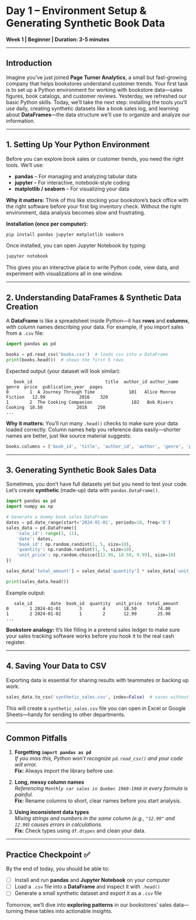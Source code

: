 # Day 1 – Environment Setup & Generating Synthetic Book Data  
**Week 1 | Beginner | Duration: 3-5 minutes**

---

## Introduction  
Imagine you’ve just joined **Page Turner Analytics**, a small but fast-growing company that helps bookstores understand customer trends. Your first task is to set up a Python environment for working with bookstore data—sales figures, book catalogs, and customer reviews. Yesterday, we refreshed our basic Python skills. Today, we’ll take the next step: installing the tools you’ll use daily, creating synthetic datasets like a book sales log, and learning about **DataFrames**—the data structure we’ll use to organize and analyze our information.

---

## 1. Setting Up Your Python Environment  
Before you can explore book sales or customer trends, you need the right tools. We’ll use:

- **pandas** – For managing and analyzing tabular data  
- **jupyter** – For interactive, notebook-style coding  
- **matplotlib / seaborn** – For visualizing your data  

**Why it matters:** Think of this like stocking your bookstore’s back office with the right software before your first big inventory check. Without the right environment, data analysis becomes slow and frustrating.  

**Installation (once per computer):**

```bash
pip install pandas jupyter matplotlib seaborn
```

Once installed, you can open Jupyter Notebook by typing:

```bash
jupyter notebook
```

This gives you an interactive place to write Python code, view data, and experiment with visualizations all in one window.

---

## 2. Understanding DataFrames & Synthetic Data Creation  

A **DataFrame** is like a spreadsheet inside Python—it has **rows** and **columns**, with column names describing your data. For example, if you import sales from a `.csv` file:

```python
import pandas as pd

books = pd.read_csv('books.csv')  # loads csv into a DataFrame
print(books.head())  # shows the first 5 rows
```

Expected output (your dataset will look similar):

```
   book_id                            title  author_id author_name    genre  price  publication_year  pages
0        1  A Journey Through Time             101   Alice Monroe  Fiction   12.99             2016    320
1        2  The Cooking Companion               102   Bob Rivers   Cooking  18.50             2018    250
...
```

**Why it matters:** You’ll run many `.head()` checks to make sure your data loaded correctly. Column names help you reference data easily—shorter names are better, just like source material suggests:

```python
books.columns = ['book_id', 'title', 'author_id', 'author', 'genre', 'price', 'publication_year', 'pages']
```

---

## 3. Generating Synthetic Book Sales Data  

Sometimes, you don’t have full datasets yet but you need to test your code. Let’s create **synthetic** (made-up) data with `pandas.DataFrame()`.

```python
import pandas as pd
import numpy as np

# Generate a dummy book sales DataFrame
dates = pd.date_range(start='2024-01-01', periods=10, freq='D')
sales_data = pd.DataFrame({
    'sale_id': range(1, 11),
    'date': dates,
    'book_id': np.random.randint(1, 5, size=10),
    'quantity': np.random.randint(1, 5, size=10),
    'unit_price': np.random.choice([12.99, 18.50, 9.99], size=10)
})

sales_data['total_amount'] = sales_data['quantity'] * sales_data['unit_price']

print(sales_data.head())
```

Example output:

```
   sale_id       date  book_id  quantity  unit_price  total_amount
0        1 2024-01-01       3        4       18.50        74.00
1        2 2024-01-02       1        2       12.99        25.98
...
```

**Bookstore analogy:** It’s like filling in a pretend sales ledger to make sure your sales tracking software works before you hook it to the real cash register.

---

## 4. Saving Your Data to CSV  

Exporting data is essential for sharing results with teammates or backing up work.

```python
sales_data.to_csv('synthetic_sales.csv', index=False)  # saves without the index column
```

This will create a `synthetic_sales.csv` file you can open in Excel or Google Sheets—handy for sending to other departments.

---

## Common Pitfalls  

1. **Forgetting `import pandas as pd`**  
   *If you miss this, Python won’t recognize `pd.read_csv()` and your code will error.*  
   **Fix:** Always import the library before use.

2. **Long, messy column names**  
   *Referencing `Monthly car sales in Quebec 1960-1968` in every formula is painful.*  
   **Fix:** Rename columns to short, clear names before you start analysis.

3. **Using inconsistent data types**  
   *Mixing strings and numbers in the same column (e.g., `"12.99"` and `12.99`) causes errors in calculations.*  
   **Fix:** Check types using `df.dtypes` and clean your data.

---

## Practice Checkpoint ✅  

By the end of today, you should be able to:

- [ ] Install and run **pandas** and **Jupyter Notebook** on your computer  
- [ ] Load a `.csv` file into a **DataFrame** and inspect it with `.head()`  
- [ ] Generate a small synthetic dataset and export it as a `.csv` file

Tomorrow, we’ll dive into **exploring patterns** in our bookstores’ sales data—turning these tables into actionable insights.